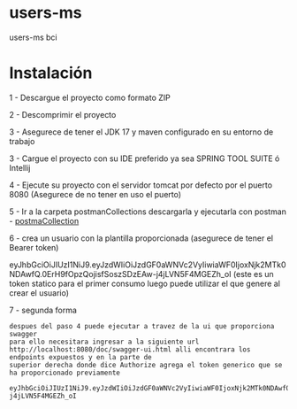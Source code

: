 # users-ms

users-ms bci

# Instalación

1 - Descargue el proyecto como formato ZIP

2 - Descomprimir el proyecto

3 - Asegurece de tener el JDK 17 y maven configurado en su entorno de trabajo

3 - Cargue el proyecto con su IDE preferido ya sea SPRING TOOL SUITE ó Intellij

4 - Ejecute su proyecto con el servidor tomcat por defecto por el puerto 8080 (Asegurece de no tener en uso el puerto)

5 - Ir a la carpeta postmanCollections descargarla y ejecutarla con postman - [postmaCollection](/postmanCollection)

6 - crea un usuario con la plantilla proporcionada (asegurece de tener el Bearer token)

eyJhbGciOiJIUzI1NiJ9.eyJzdWIiOiJzdGF0aWNVc2VyIiwiaWF0IjoxNjk2MTk0NDAwfQ.0ErH9fOpzQojisfSoszSDzEAw-j4jLVN5F4MGEZh_oI (este es un token statico para el primer consumo luego puede utilizar el que genere al crear el usuario)

7 - segunda forma

    despues del paso 4 puede ejecutar a travez de la ui que proporciona swagger
    para ello necesitara ingresar a la siguiente url
    http://localhost:8080/doc/swagger-ui.html alli encontrara los endpoints expuestos y en la parte de 
    superior derecha donde dice Authorize agrega el token generico que se ha proporcionado previamente

    eyJhbGciOiJIUzI1NiJ9.eyJzdWIiOiJzdGF0aWNVc2VyIiwiaWF0IjoxNjk2MTk0NDAwfQ.0ErH9fOpzQojisfSoszSDzEAw-j4jLVN5F4MGEZh_oI